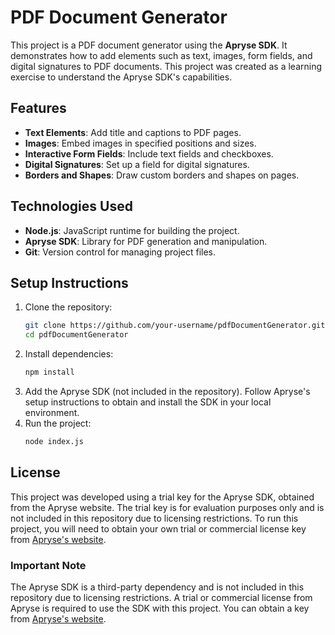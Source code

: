 # PDF Document Generator

This project is a PDF document generator using the **Apryse SDK**. It demonstrates how to add elements such as text, images, form fields, and digital signatures to PDF documents. This project was created as a learning exercise to understand the Apryse SDK's capabilities.

## Features

- **Text Elements**: Add title and captions to PDF pages.
- **Images**: Embed images in specified positions and sizes.
- **Interactive Form Fields**: Include text fields and checkboxes.
- **Digital Signatures**: Set up a field for digital signatures.
- **Borders and Shapes**: Draw custom borders and shapes on pages.

## Technologies Used

- **Node.js**: JavaScript runtime for building the project.
- **Apryse SDK**: Library for PDF generation and manipulation.
- **Git**: Version control for managing project files.

## Setup Instructions

1. Clone the repository:
   ```bash
   git clone https://github.com/your-username/pdfDocumentGenerator.git
   cd pdfDocumentGenerator

2. Install dependencies:
   ```bash
   npm install

3. Add the Apryse SDK (not included in the repository). Follow Apryse's setup instructions to obtain and install the SDK in your local environment.
4. Run the project:
   ```bash
   node index.js

## License
This project was developed using a trial key for the Apryse SDK, obtained from the Apryse website. The trial key is for evaluation purposes only and is not included in this repository due to licensing restrictions. To run this project, you will need to obtain your own trial or commercial license key from [Apryse's website](https://www.apryse.com/](https://dev.apryse.com/web)).

### Important Note

The Apryse SDK is a third-party dependency and is not included in this repository due to licensing restrictions. A trial or commercial license from Apryse is required to use the SDK with this project. You can obtain a key from [Apryse's website](https://www.apryse.com/).
